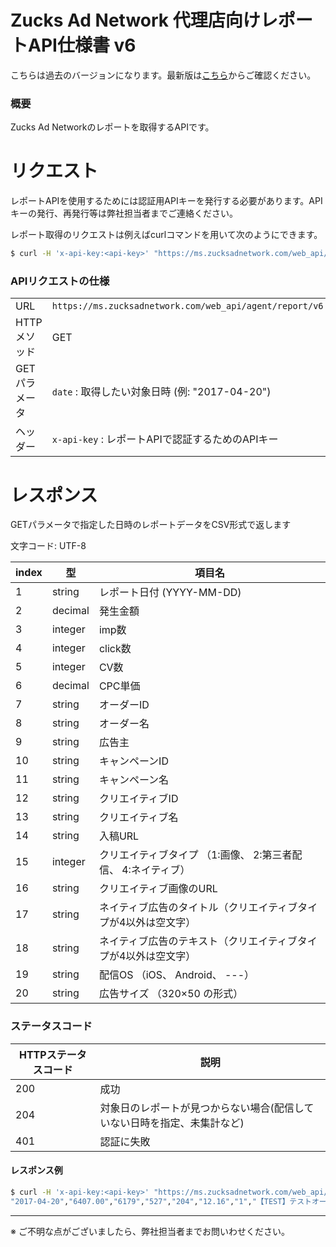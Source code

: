 # Zucks Ad Network 代理店向けレポートAPI仕様書 v6

こちらは過去のバージョンになります。最新版は[こちら](../../)からご確認ください。

### 概要

Zucks Ad Networkのレポートを取得するAPIです。

# リクエスト

レポートAPIを使用するためには認証用APIキーを発行する必要があります。APIキーの発行、再発行等は弊社担当者までご連絡ください。

レポート取得のリクエストは例えばcurlコマンドを用いて次のようにできます。

``` sh
$ curl -H 'x-api-key:<api-key>' "https://ms.zucksadnetwork.com/web_api/agent/report/v6?date=<date>"
```

### APIリクエストの仕様

|     |     | 
| --- | --- |
| URL | `https://ms.zucksadnetwork.com/web_api/agent/report/v6` |
| HTTPメソッド | GET |
| GETパラメータ | `date` : 取得したい対象日時 (例: "2017-04-20") |
| ヘッダー | `x-api-key` : レポートAPIで認証するためのAPIキー |



# レスポンス

GETパラメータで指定した日時のレポートデータをCSV形式で返します

文字コード: UTF-8

| index | 型 | 項目名 |
| --- | --- | --- |
| 1 | string | レポート日付 (YYYY-MM-DD) |
| 2 | decimal | 発生金額 |
| 3 | integer | imp数 |
| 4 | integer | click数 |
| 5 | integer | CV数 |
| 6 | decimal | CPC単価 |
| 7 | string | オーダーID |
| 8 | string | オーダー名 |
| 9 | string | 広告主 |
| 10 | string | キャンペーンID |
| 11 | string | キャンペーン名 |
| 12 | string | クリエイティブID |
| 13 | string | クリエイティブ名 |
| 14 | string | 入稿URL |
| 15 | integer | クリエイティブタイプ （1:画像、 2:第三者配信、 4:ネイティブ） |
| 16 | string | クリエイティブ画像のURL |
| 17 | string | ネイティブ広告のタイトル（クリエイティブタイプが4以外は空文字） |
| 18 | string | ネイティブ広告のテキスト（クリエイティブタイプが4以外は空文字） |
| 19 | string | 配信OS （iOS、 Android、 ---） |
| 20 | string | 広告サイズ （320×50 の形式） |

### ステータスコード

| HTTPステータスコード | 説明 |
| -------------------- | ---- |
| 200                  | 成功 |
| 204                  | 対象日のレポートが見つからない場合(配信していない日時を指定、未集計など) |
| 401                  | 認証に失敗 |


#### レスポンス例

``` sh
$ curl -H 'x-api-key:<api-key>' "https://ms.zucksadnetwork.com/web_api/agent/report/v6?date=2017-04-20"
"2017-04-20","6407.00","6179","527","204","12.16","1","【TEST】テストオーダー","【TEST】テスト広告主","1","【TEST】テストキャンペーン","1","【TEST】テストクリエイティブ","https://zucks.co.jp/","1","---","","","---","320×50"
```


----------------------------------------------------------------

※ ご不明な点がございましたら、弊社担当者までお問いわせください。

